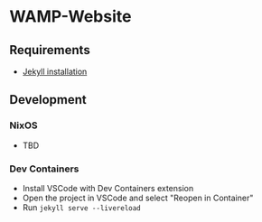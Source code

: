 # WAMP-Website

## Requirements

- [Jekyll installation](https://jekyllrb.com/docs/installation/)

## Development

### NixOS

- TBD

### Dev Containers

- Install VSCode with Dev Containers extension
- Open the project in VSCode and select "Reopen in Container"
- Run `jekyll serve --livereload`

